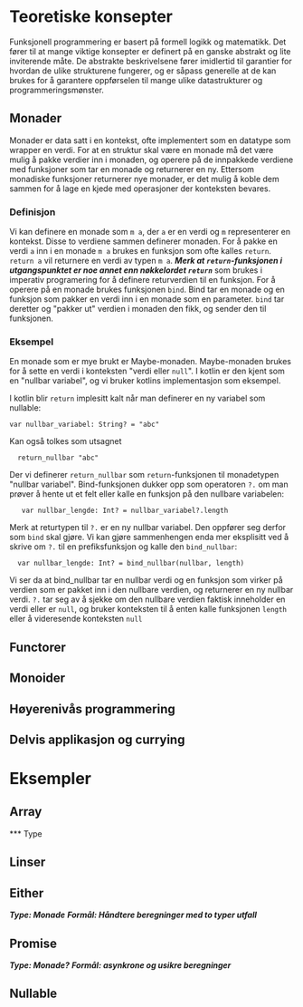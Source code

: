 # Teoretiske konsepter
Funksjonell programmering er basert på formell logikk og matematikk. Det fører til at mange viktige konsepter er definert på en ganske abstrakt og lite inviterende måte. De abstrakte beskrivelsene fører imidlertid til garantier for hvordan de ulike strukturene fungerer, og er såpass generelle at de kan brukes for å garantere oppførselen til mange ulike datastrukturer og programmeringsmønster.

## Monader
Monader er data satt i en kontekst, ofte implementert som en datatype som wrapper en verdi. For at en struktur skal være en monade må det være mulig å pakke verdier inn i monaden, og operere på de innpakkede verdiene med funksjoner som tar en monade og returnerer en ny. Ettersom monadiske funksjoner returnerer nye monader, er det mulig å koble dem sammen for å lage en kjede med operasjoner der konteksten bevares.

### Definisjon
Vi kan definere en monade som `m a`, der `a` er en verdi og `m` representerer en kontekst. Disse to verdiene sammen definerer monaden. For å pakke en verdi `a` inn i en monade `m a` brukes en funksjon som ofte kalles `return`. `return a` vil returnere en verdi av typen `m a`. ***Merk at `return`-funksjonen i utgangspunktet er noe annet enn nøkkelordet `return`*** som brukes i imperativ programering for å definere returverdien til en funksjon. For å operere på en monade brukes funksjonen `bind`. Bind tar en monade og en funksjon som pakker en verdi inn i en monade som en parameter. `bind` tar deretter og "pakker ut" verdien i monaden den fikk, og sender den til funksjonen.

### Eksempel
En monade som er mye brukt er Maybe-monaden. Maybe-monaden brukes for å sette en verdi i konteksten "verdi eller `null`". I kotlin er den kjent som en "nullbar variabel", og vi bruker kotlins implementasjon som eksempel.

I kotlin blir `return` implesitt kalt når man definerer en ny variabel som nullable:

```
var nullbar_variabel: String? = "abc"
```
Kan også tolkes som utsagnet

```
  return_nullbar "abc"
```

Der vi definerer `return_nullbar` som `return`-funksjonen til monadetypen "nullbar variabel". Bind-funksjonen dukker opp som operatoren `?.` om man prøver å hente ut et felt eller kalle en funksjon på den nullbare variabelen:
```
   var nullbar_lengde: Int? = nullbar_variabel?.length
```

Merk at returtypen til `?.` er en ny nullbar variabel. Den oppfører seg derfor som `bind` skal gjøre. Vi kan gjøre sammenhengen enda mer eksplisitt ved å skrive om `?.` til en prefiksfunksjon og kalle den `bind_nullbar`:

```
  var nullbar_lengde: Int? = bind_nullbar(nullbar, length)
```

Vi ser da at bind_nullbar tar en nullbar verdi og en funksjon som virker på verdien som er pakket inn i den nullbare verdien, og returnerer en ny nullbar verdi. `?.` tar seg av å sjekke om den nullbare verdien faktisk inneholder en verdi eller er `null`, og bruker konteksten til å enten kalle funksjonen `length` eller å videresende konteksten `null`

## Functorer

## Monoider

## Høyerenivås programmering

## Delvis applikasjon og currying

# Eksempler

## Array
*** Type

## Linser

## Either
***Type: Monade***
***Formål: Håndtere beregninger med to typer utfall***

## Promise
***Type: Monade?***
***Formål: asynkrone og usikre beregninger***

## Nullable

